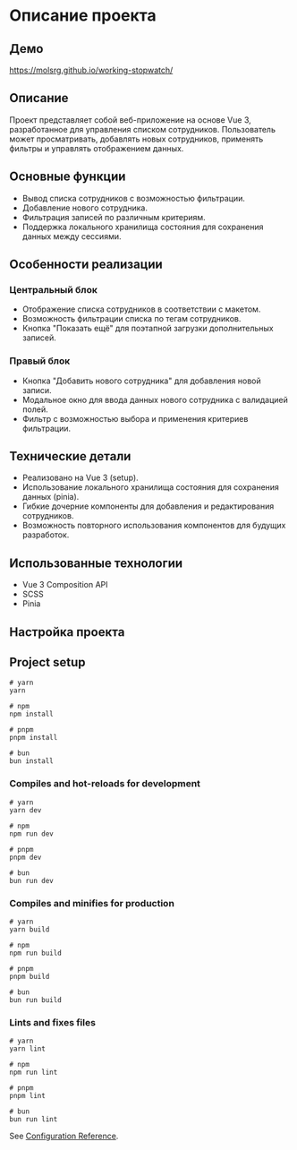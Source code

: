 # Описание проекта

## Демо
https://molsrg.github.io/working-stopwatch/

## Описание
Проект представляет собой веб-приложение на основе Vue 3, разработанное для управления списком сотрудников. Пользователь может просматривать, добавлять новых сотрудников, применять фильтры и управлять отображением данных.

## Основные функции
- Вывод списка сотрудников с возможностью фильтрации.
- Добавление нового сотрудника.
- Фильтрация записей по различным критериям.
- Поддержка локального хранилища состояния для сохранения данных между сессиями.

## Особенности реализации
### Центральный блок
- Отображение списка сотрудников в соответствии с макетом.
- Возможность фильтрации списка по тегам сотрудников.
- Кнопка "Показать ещё" для поэтапной загрузки дополнительных записей.

### Правый блок
- Кнопка "Добавить нового сотрудника" для добавления новой записи.
- Модальное окно для ввода данных нового сотрудника с валидацией полей.
- Фильтр с возможностью выбора и применения критериев фильтрации.

## Технические детали
- Реализовано на Vue 3 (setup).
- Использование локального хранилища состояния для сохранения данных (pinia).
- Гибкие дочерние компоненты для добавления и редактирования сотрудников.
- Возможность повторного использования компонентов для будущих разработок.

## Использованные технологии
- Vue 3 Composition API
- SCSS
- Pinia
  


## Настройка проекта

## Project setup

```
# yarn
yarn

# npm
npm install

# pnpm
pnpm install

# bun
bun install
```

### Compiles and hot-reloads for development

```
# yarn
yarn dev

# npm
npm run dev

# pnpm
pnpm dev

# bun
bun run dev
```

### Compiles and minifies for production

```
# yarn
yarn build

# npm
npm run build

# pnpm
pnpm build

# bun
bun run build
```

### Lints and fixes files

```
# yarn
yarn lint

# npm
npm run lint

# pnpm
pnpm lint

# bun
bun run lint
```



See [Configuration Reference](https://vitejs.dev/config/).
